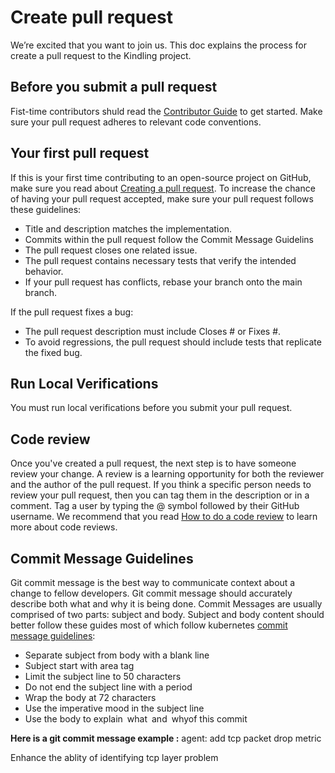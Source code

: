 # **Create pull request**
We’re excited that you want to join us. This doc explains the process for create a pull request to the Kindling project.
​

## **Before you submit a pull request**
Fist-time contributors shuld read the [Contributor Guide](CONTRIBUTING.md) to get started.
Make sure your pull request adheres to relevant code conventions.

## Your first pull request
If this is your first time contributing to an open-source project on GitHub, make sure you read about [Creating a pull request](contribute/creating-a-pull-request).
To increase the chance of having your pull request accepted, make sure your pull request follows these guidelines:

- Title and description matches the implementation.
- Commits within the pull request follow the Commit Message Guidelins
- The pull request closes one related issue.
- The pull request contains necessary tests that verify the intended behavior.
- If your pull request has conflicts, rebase your branch onto the main branch.

If the pull request fixes a bug:

- The pull request description must include Closes #<issue number> or Fixes #<issue number>.
- To avoid regressions, the pull request should include tests that replicate the fixed bug.
## **Run Local Verifications**


You must  run local verifications before you submit your pull request.

## Code review
Once you've created a pull request, the next step is to have someone review your change. A review is a learning opportunity for both the reviewer and the author of the pull request.
If you think a specific person needs to review your pull request, then you can tag them in the description or in a comment. Tag a user by typing the @ symbol followed by their GitHub username.
We recommend that you read [How to do a code review](https://google.github.io/eng-practices/review/reviewer/) to learn more about code reviews.
​

## **Commit Message Guidelines**
Git commit message is the best way to communicate context about a change to fellow developers. Git commit message should accurately describe both what and why it is being done. Commit Messages are usually comprised of two parts: subject and body. Subject and body content should better follow these guides most of which follow kubernetes [commit message guidelines](https://github.com/kubernetes/community/blob/master/contributors/guide/pull-requests.md):

+ Separate subject from body with a blank line 
+ Subject start with area tag
+ Limit the subject line to 50 characters
+ Do not end the subject line with a period
+ Wrap the body at 72 characters
+ Use the imperative mood in the subject line
+ Use the body to explain what and whyof this commit
  ​

**Here is a git commit message example :**
agent: add tcp packet drop metric

Enhance the ablity of identifying tcp layer problem
​









